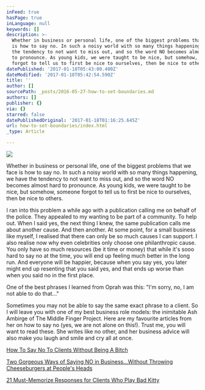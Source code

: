 ```yaml
---
inFeed: true
hasPage: true
inLanguage: null
keywords: []
description: >-
  Whether in business or personal life, one of the biggest problems that we face
  is how to say no. In such a noisy world with so many things happening, we have
  the tendency to not want to miss out, and so the word NO becomes almost hard
  to pronounce. As young kids, we were taught to be nice, but somehow, someone
  forgot to tell us to first be nice to ourselves, then be nice to others.
datePublished: '2017-01-18T05:43:00.400Z'
dateModified: '2017-01-18T05:42:54.590Z'
title: ''
author: []
sourcePath: _posts/2016-05-27-how-to-set-boundaries.md
authors: []
publisher: {}
via: {}
starred: false
datePublishedOriginal: '2017-01-18T01:16:25.645Z'
url: how-to-set-boundaries/index.html
_type: Article

---
```

![](https://the-grid-user-content.s3-us-west-2.amazonaws.com/4731493d-5aa9-4bf0-a500-82b2ca0b634c.jpg)

Whether in business or personal life, one of the biggest problems that we face is how to say no. In such a noisy world with so many things happening, we have the tendency to not want to miss out, and so the word NO becomes almost hard to pronounce. As young kids, we were taught to be nice, but somehow, someone forgot to tell us to first be nice to ourselves, then be nice to others.

I ran into this problem a while ago with a publication calling me on behalf of the police. They appealed to my wanting to be part of a community. To help out. When I said yes, the next thing I knew, the same publication calls me about another cause. And then another. At some point, for a small business like myself, I realised that there can only be so much causes I can support. I also realise now why even celebrities only choose one philanthropic cause. You only have so much resources (be it time or money) that while it's sooo hard to say no at the time, you will end up feeling much better in the long run. And everyone will be happier, because when you say yes, you later might end up resenting that you said yes, and that ends up worse than when you said no in the first place.

One of the best phrases I learned from Oprah was this: "I'm sorry, no, I am not able to do that..."

Sometimes you may not be able to say the same exact phrase to a client. So I will leave you with one of my best business role models: the inimitable Ash Ambirge of The Middle Finger Project. Here are my favourite articles from her on how to say no (yes, we are not alone on this!). Trust me, you will want to read these. She writes like no other, and her business advice will also make you laugh and smile and cry all at once.

[How To Say No To Clients Without Being A Bitch][0]

[Two Gorgeous Ways of Saying NO in Business...Without Throwing Cheeseburgers at People's Heads][1]

[21 Must-Memorize Responses for Clients Who Play Bad Kitty][2]

[0]: http://mbsy.co/dcs2n?url=https://www.themiddlefingerproject.org/say-no-clients-without-bitch/
[1]: http://mbsy.co/dcs2n?url=https://www.themiddlefingerproject.org/two-gorgeous-ways-of-saying-no-in-business-without-throwing-cheeseburgers-at-peoples-heads/
[2]: http://mbsy.co/dcs2n?url=https://www.themiddlefingerproject.org/21-responses-for-handling-awkward-client-conversations-with-poise/